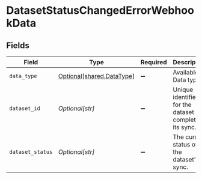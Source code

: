 # DatasetStatusChangedErrorWebhookData


## Fields

| Field                                                            | Type                                                             | Required                                                         | Description                                                      | Example                                                          |
| ---------------------------------------------------------------- | ---------------------------------------------------------------- | ---------------------------------------------------------------- | ---------------------------------------------------------------- | ---------------------------------------------------------------- |
| `data_type`                                                      | [Optional[shared.DataType]](undefined/models/shared/datatype.md) | :heavy_minus_sign:                                               | Available Data types                                             | invoices                                                         |
| `dataset_id`                                                     | *Optional[str]*                                                  | :heavy_minus_sign:                                               | Unique identifier for the dataset that completed its sync.       |                                                                  |
| `dataset_status`                                                 | *Optional[str]*                                                  | :heavy_minus_sign:                                               | The current status of the dataset's sync.                        |                                                                  |